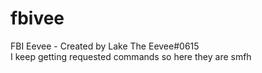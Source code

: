 # fbivee

FBI Eevee - Created by Lake The Eevee#0615<br>
I keep getting requested commands so here they are smfh

